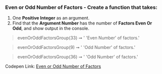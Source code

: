 ### Even or Odd Number of Factors - Create a function that takes: 

1. One **Positive Integer** as an argument. 
1. Find that the **Argument Number** has the number of **Factors Even Or Odd**, and show output in the console.

> evenOrOddFactorsGroup(33) ➞ ' 'Even Number' of factors.'

> evenOrOddFactorsGroup(9) ➞ ' 'Odd Number' of factors.'

> evenOrOddFactorsGroup(36) ➞ ' 'Odd Number' of factors.'

Codepen Link: [Even or Odd Number of Factors](https://codepen.io/naveencoder/pen/VJaWqq?editors=0012)
